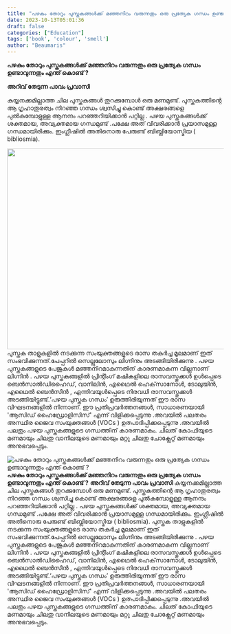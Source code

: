 ```yaml
---
title: "പഴകും തോറും പുസ്തകങ്ങൾക്ക് മഞ്ഞനിറം വരുന്നതും ഒരു പ്രത്യേക ഗന്ധം ഉണ്ടാവുന്നതും എന്ത് കൊണ്ട് ?"
date: 2023-10-13T05:01:36
draft: false
categories: ["Education"]
tags: ['book', 'colour', 'smell']
author: "Beaumaris"
---
```


<strong>പഴകും തോറും പുസ്തകങ്ങൾക്ക് മഞ്ഞനിറം വരുന്നതും ഒരു പ്രത്യേക ഗന്ധം ഉണ്ടാവുന്നതും എന്ത് കൊണ്ട് ?</strong>

<strong>അറിവ് തേടുന്ന പാവം പ്രവാസി</strong>

കയ്യനക്കമില്ലാത്ത ചില പുസ്തകങ്ങൾ തുറക്കുമ്പോൾ ഒരു മണമുണ്ട്. പുസ്തകത്തി​​ന്റെ ആ ഗൃഹാതുരത്വം നിറഞ്ഞ ഗന്ധം ശ്വസിച്ചു കൊണ്ട് അക്ഷരങ്ങളെ പുൽകുമ്പോളുള്ള ആനന്ദം പറഞ്ഞറിയിക്കാൻ പറ്റില്ല . പഴയ പുസ്തകങ്ങൾക്ക് ശക്തമായ, അവ്യക്തമായ ഗന്ധമുണ്ട് .പക്ഷേ അത് വിവരിക്കാൻ പ്രയാസമുള്ള ഗന്ധമായിരിക്കും. ഇംഗ്ലീഷിൽ അതിനൊരു പേരുണ്ട് ബിബ്ലിയോസ്മിയ ( bibliosmia).

<img class="alignnone size-full wp-image-424843" src="https://cdn.boolokam.com/articles/2023/10/svvv.jpg" alt="" width="700" height="467" />പുസ്തക താളുകളിൽ നടക്കുന്ന സംയുക്തങ്ങളുടെ രാസ തകർച്ച മൂലമാണ് ഇത് സംഭവിക്കുന്നത്.പേപ്പറിൽ സെല്ലുലോസും ലിഗ്നിനും അടങ്ങിയിരിക്കുന്നു . പഴയ പുസ്തകങ്ങളുടെ പേജുകൾ മഞ്ഞനിറമാകുന്നതിന് കാരണമാകുന്ന വില്ലനാണ് ലിഗ്നിൻ . പഴയ പുസ്തകങ്ങളിൽ പ്രിന്റിംഗ് മഷികളിലെ രാസവസ്തുക്കൾ ഉൾപ്പെടെ ബെൻസാൽഡിഹൈഡ്, വാനിലിൻ, എഥൈൽ ഹെക്‌സാനോൾ, ടോലുയിൻ, എഥൈൽ ബെൻസീൻ , എന്നിവയുൾപ്പെടെ നിരവധി രാസവസ്തുക്കൾ അടങ്ങിയിട്ടുണ്ട്.‘പഴയ പുസ്തക ഗന്ധം’ ഉരുത്തിരിയുന്നത് ഈ രാസ വിഘടനങ്ങളിൽ നിന്നാണ്. ഈ പ്രതിപ്രവർത്തനങ്ങൾ, സാധാരണയായി 'ആസിഡ് ഹൈഡ്രോളിസിസ്' എന്ന് വിളിക്കപ്പെടുന്നു .അവയിൽ പലതരം അസ്ഥിര ജൈവ സംയുക്തങ്ങൾ (VOCs ) ഉത്പാദിപ്പിക്കപ്പെടുന്നു .അവയിൽ പലതും പഴയ പുസ്തകങ്ങളുടെ ഗന്ധത്തിന് കാരണമാകും. ചിലത് കോഫിയുടെ മണമായും ചിലതു വാനിലയുടെ മണമായും മറ്റു ചിലതു ചോക്ലേറ്റ് മണമായും അനുഭവപ്പെടും.


![പഴകും തോറും പുസ്തകങ്ങൾക്ക് മഞ്ഞനിറം വരുന്നതും ഒരു പ്രത്യേക ഗന്ധം ഉണ്ടാവുന്നതും എന്ത് കൊണ്ട് ?](https://cdn.boolokam.com/articles/2023/10/svvv.jpg)**പഴകും തോറും പുസ്തകങ്ങൾക്ക് മഞ്ഞനിറം വരുന്നതും ഒരു പ്രത്യേക ഗന്ധം ഉണ്ടാവുന്നതും എന്ത് കൊണ്ട് ?** **അറിവ് തേടുന്ന പാവം പ്രവാസി** കയ്യനക്കമില്ലാത്ത ചില പുസ്തകങ്ങൾ തുറക്കുമ്പോൾ ഒരു മണമുണ്ട്. പുസ്തകത്തി​​ന്റെ ആ ഗൃഹാതുരത്വം നിറഞ്ഞ ഗന്ധം ശ്വസിച്ചു കൊണ്ട് അക്ഷരങ്ങളെ പുൽകുമ്പോളുള്ള ആനന്ദം പറഞ്ഞറിയിക്കാൻ പറ്റില്ല . പഴയ പുസ്തകങ്ങൾക്ക് ശക്തമായ, അവ്യക്തമായ ഗന്ധമുണ്ട് .പക്ഷേ അത് വിവരിക്കാൻ പ്രയാസമുള്ള ഗന്ധമായിരിക്കും. ഇംഗ്ലീഷിൽ അതിനൊരു പേരുണ്ട് ബിബ്ലിയോസ്മിയ ( bibliosmia). പുസ്തക താളുകളിൽ നടക്കുന്ന സംയുക്തങ്ങളുടെ രാസ തകർച്ച മൂലമാണ് ഇത് സംഭവിക്കുന്നത്.പേപ്പറിൽ സെല്ലുലോസും ലിഗ്നിനും അടങ്ങിയിരിക്കുന്നു . പഴയ പുസ്തകങ്ങളുടെ പേജുകൾ മഞ്ഞനിറമാകുന്നതിന് കാരണമാകുന്ന വില്ലനാണ് ലിഗ്നിൻ . പഴയ പുസ്തകങ്ങളിൽ പ്രിന്റിംഗ് മഷികളിലെ രാസവസ്തുക്കൾ ഉൾപ്പെടെ ബെൻസാൽഡിഹൈഡ്, വാനിലിൻ, എഥൈൽ ഹെക്‌സാനോൾ, ടോലുയിൻ, എഥൈൽ ബെൻസീൻ , എന്നിവയുൾപ്പെടെ നിരവധി രാസവസ്തുക്കൾ അടങ്ങിയിട്ടുണ്ട്.‘പഴയ പുസ്തക ഗന്ധം’ ഉരുത്തിരിയുന്നത് ഈ രാസ വിഘടനങ്ങളിൽ നിന്നാണ്. ഈ പ്രതിപ്രവർത്തനങ്ങൾ, സാധാരണയായി 'ആസിഡ് ഹൈഡ്രോളിസിസ്' എന്ന് വിളിക്കപ്പെടുന്നു .അവയിൽ പലതരം അസ്ഥിര ജൈവ സംയുക്തങ്ങൾ (VOCs ) ഉത്പാദിപ്പിക്കപ്പെടുന്നു .അവയിൽ പലതും പഴയ പുസ്തകങ്ങളുടെ ഗന്ധത്തിന് കാരണമാകും. ചിലത് കോഫിയുടെ മണമായും ചിലതു വാനിലയുടെ മണമായും മറ്റു ചിലതു ചോക്ലേറ്റ് മണമായും അനുഭവപ്പെടും.
